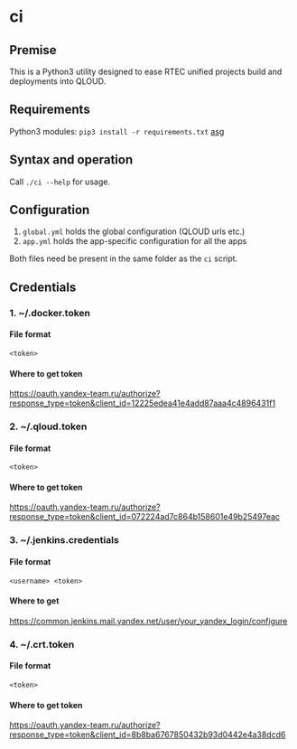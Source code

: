 # ci

## Premise

This is a Python3 utility designed to ease RTEC unified projects build and deployments into QLOUD.

## Requirements

Python3
modules: `pip3 install -r requirements.txt`
[asg](https://bb.yandex-team.ru/projects/MAIL/repos/asg/browse/README.md)

## Syntax and operation

Call `./ci --help` for usage.

## Configuration

1. `global.yml` holds the global configuration (QLOUD urls etc.)
2. `app.yml` holds the app-specific configuration for all the apps

Both files need be present in the same folder as the `ci` script.

## Credentials

### 1. ~/.docker.token
#### File format
```
<token>
```
#### Where to get token
https://oauth.yandex-team.ru/authorize?response_type=token&client_id=12225edea41e4add87aaa4c4896431f1


### 2. ~/.qloud.token
#### File format
```
<token>
```
#### Where to get token
https://oauth.yandex-team.ru/authorize?response_type=token&client_id=072224ad7c864b158601e49b25497eac


### 3. ~/.jenkins.credentials
#### File format
```
<username> <token>
```
#### Where to get
https://common.jenkins.mail.yandex.net/user/your_yandex_login/configure


### 4. ~/.crt.token
#### File format
```
<token>
```
#### Where to get token
https://oauth.yandex-team.ru/authorize?response_type=token&client_id=8b8ba6767850432b93d0442e4a38dcd6
